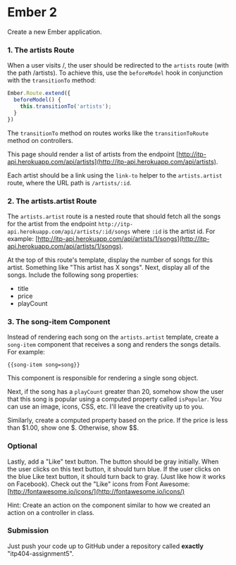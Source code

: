 Ember 2
===

Create a new Ember application.

### 1. The artists Route

When a user visits /, the user should be redirected to the `artists` route (with the path /artists). To achieve this, use the `beforeModel` hook in conjunction with the `transitionTo` method:

```js
Ember.Route.extend({
  beforeModel() {
    this.transitionTo('artists');
  }
})
```

The `transitionTo` method on routes works like the `transitionToRoute` method on controllers.

This page should render a list of artists from the endpoint [http://itp-api.herokuapp.com/api/artists](http://itp-api.herokuapp.com/api/artists).

Each artist should be a link using the `link-to` helper to the `artists.artist` route, where the URL path is `/artists/:id`.

### 2. The artists.artist Route

The `artists.artist` route is a nested route that should fetch all the songs for the artist from the endpoint `http://itp-api.herokuapp.com/api/artists/:id/songs` where `:id` is the artist id. For example: [http://itp-api.herokuapp.com/api/artists/1/songs](http://itp-api.herokuapp.com/api/artists/1/songs).

At the top of this route's template, display the number of songs for this artist. Something like "This artist has X songs". Next, display all of the songs. Include the following song properties:

* title
* price
* playCount

### 3. The song-item Component

Instead of rendering each song on the `artists.artist` template, create a `song-item` component that receives a song and renders the songs details. For example:

```
{{song-item song=song}}
```

This component is responsible for rendering a single song object.

Next, if the song has a `playCount` greater than 20, somehow show the user that this song is popular using a computed property called `isPopular`. You can use an image, icons, CSS, etc. I'll leave the creativity up to you.

Similarly, create a computed property based on the price. If the price is less than $1.00, show one $. Otherwise, show $$.

### Optional

Lastly, add a "Like" text button. The button should be gray initially. When the user clicks on this text button, it should turn blue. If the user clicks on the blue Like text button, it should turn back to gray. (Just like how it works on Facebook). Check out the "Like" icons from Font Awesome: [http://fontawesome.io/icons/](http://fontawesome.io/icons/)

Hint: Create an action on the component similar to how we created an action on a controller in class.

### Submission

Just push your code up to GitHub under a repository called __exactly__ "itp404-assignment5".
